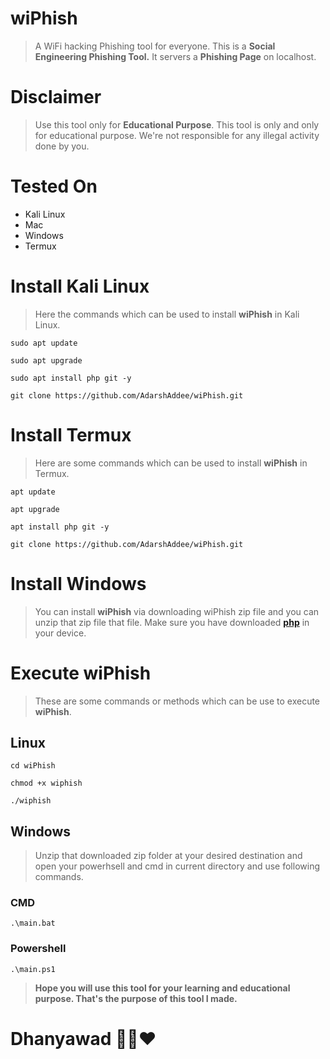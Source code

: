 # wiPhish
> A WiFi hacking Phishing tool for everyone. This is a <b>Social Engineering Phishing Tool.</b> It servers a <b>Phishing Page</b> on localhost.

# Disclaimer
> Use this tool only for <b>Educational Purpose</b>. This tool is only and only for educational purpose. We're not responsible for any illegal activity done by you.

# Tested On
- Kali Linux
- Mac
- Windows
- Termux

# Install Kali Linux
> Here the commands which can be used to install <b>wiPhish</b> in Kali Linux.

```
sudo apt update
```

```
sudo apt upgrade
```

```
sudo apt install php git -y
```

```
git clone https://github.com/AdarshAddee/wiPhish.git
```

# Install Termux
> Here are some commands which can be used to install <b>wiPhish</b> in Termux.

```
apt update
```

```
apt upgrade
```

```
apt install php git -y
```

```
git clone https://github.com/AdarshAddee/wiPhish.git
```

# Install Windows
>  You can install <b>wiPhish</b> via downloading wiPhish zip file and you can unzip that zip file that file. Make sure you have downloaded <b><a href="https://www.php.net">php</a></b> in your device.

# Execute wiPhish
> These are some commands or methods which can be use to execute <b>wiPhish</b>.

## Linux
```
cd wiPhish
```

```
chmod +x wiphish
```

```
./wiphish
```


## Windows
> Unzip that downloaded zip folder at your desired destination and open your powerhsell and cmd in current directory and use following commands.

### CMD
```
.\main.bat
```

### Powershell
```
.\main.ps1
```

> <b>Hope you will use this tool for your learning and educational purpose. That's the purpose of this tool I made.</b>

# Dhanyawad 🙏🏻❤



